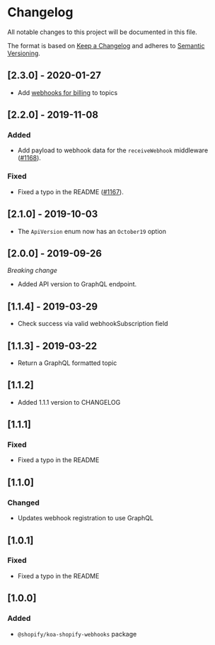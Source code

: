 # Changelog

All notable changes to this project will be documented in this file.

The format is based on [Keep a Changelog](http://keepachangelog.com/en/1.0.0/)
and adheres to [Semantic Versioning](http://semver.org/spec/v2.0.0.html).

<!-- ## Unreleased -->

## [2.3.0] - 2020-01-27

- Add [webhooks for billing](https://help.shopify.com/en/api/guides/billing-api#webhooks-for-billing) to topics

## [2.2.0] - 2019-11-08

### Added

- Add payload to webhook data for the `receiveWebhook` middleware ([#1168](https://github.com/Shopify/quilt/pull/1168)).

### Fixed

- Fixed a typo in the README ([#1167](https://github.com/Shopify/quilt/pull/1167)).

## [2.1.0] - 2019-10-03

- The `ApiVersion` enum now has an `October19` option

## [2.0.0] - 2019-09-26

_Breaking change_

- Added API version to GraphQL endpoint.

## [1.1.4] - 2019-03-29

- Check success via valid webhookSubscription field

## [1.1.3] - 2019-03-22

- Return a GraphQL formatted topic

## [1.1.2]

- Added 1.1.1 version to CHANGELOG

## [1.1.1]

### Fixed

- Fixed a typo in the README

## [1.1.0]

### Changed

- Updates webhook registration to use GraphQL

## [1.0.1]

### Fixed

- Fixed a typo in the README

## [1.0.0]

### Added

- `@shopify/koa-shopify-webhooks` package
